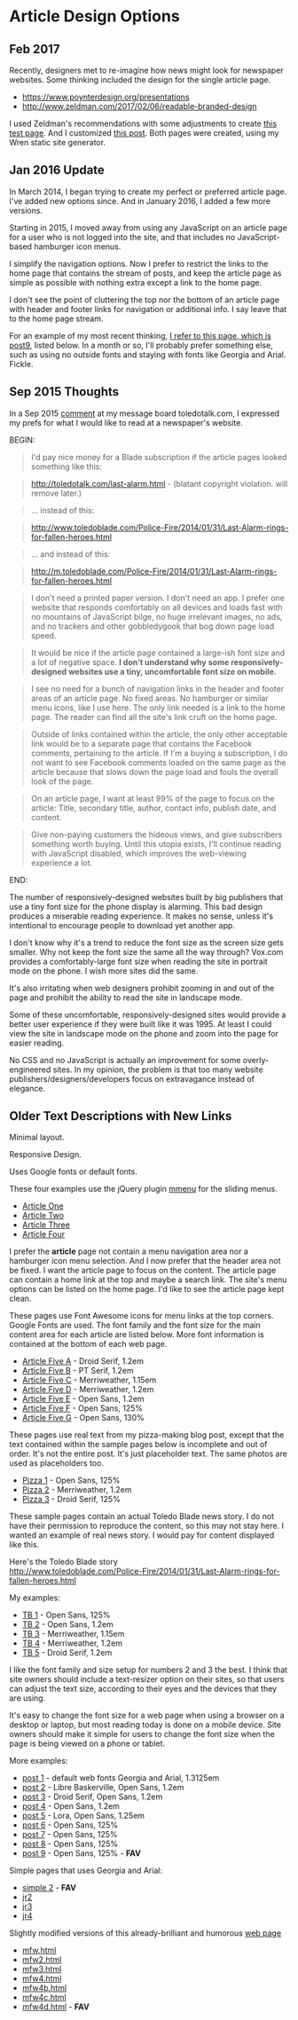 # Article Design Options


## Feb 2017 

Recently, designers met to re-imagine how news might look for newspaper websites. Some thinking included the design for the single article page.

* <https://www.poynterdesign.org/presentations>
* <http://www.zeldman.com/2017/02/06/readable-branded-design>


I used Zeldman's recommendations with some adjustments to create [this test page](http://wren.soupmode.com/test-zeldmans-article-design-ideas-2.html). And I customized [this post](http://boghop.com/my-february-2017-thoughts-about-toledo-ohio.html). Both pages were created, using my Wren static site generator.



## Jan 2016 Update

In March 2014, I began trying to create my perfect or preferred article page. I've added new options since. And in January 2016, I added a few more versions. 

Starting in 2015, I moved away from using any JavaScript on an article page for a user who is not logged into the site, and that includes no JavaScript-based hamburger icon menus. 

I simplify the navigation options. Now I prefer to restrict the links to the home page that contains the stream of posts, and keep the article page as simple as possible with nothing extra except a link to the home page. 

I don't see the point of cluttering the top nor the bottom of an article page with header and footer links for navigation or additional info. I say leave that to the home page stream.

For an example of my most recent thinking, [I refer to this page, which is post9](http://testcode.soupmode.com/article/post9.html), listed below. In a month or so, I'll probably prefer something else, such as using no outside fonts and staying with fonts like Georgia and Arial. Fickle.


## Sep 2015 Thoughts

In a Sep 2015 [comment](http://toledotalk.com/cgi-bin/tt.pl/article/194907#194952) at my message board toledotalk.com, I expressed my prefs for what I would like to read at a newspaper's website.

BEGIN:

> I'd pay nice money for a Blade subscription if the article pages looked something like this:

> <http://toledotalk.com/last-alarm.html> - (blatant copyright violation. will remove later.)

> ... instead of this:

> <http://www.toledoblade.com/Police-Fire/2014/01/31/Last-Alarm-rings-for-fallen-heroes.html>

> ... and instead of this:

> <http://m.toledoblade.com/Police-Fire/2014/01/31/Last-Alarm-rings-for-fallen-heroes.html>


> I don't need a printed paper version. I don't need an app. I prefer one website that responds comfortably on all devices and loads fast with no mountains of JavaScript bilge, no huge irrelevant images, no ads, and no trackers and other gobbledygook that bog down page load speed.

> It would be nice if the article page contained a large-ish font size and a lot of negative space. **I don't understand why some responsively-designed websites use a tiny, uncomfortable font size on mobile.**

> I see no need for a bunch of navigation links in the header and footer areas of an article page. No fixed areas. No hamburger or similar menu icons, like I use here. The only link needed is a link to the home page. The reader can find all the site's link cruft on the home page.

> Outside of links contained within the article, the only other acceptable link would be to a separate page that contains the Facebook comments, pertaining to the article. If I'm a buying a subscription, I do not want to see Facebook comments loaded on the same page as the article because that slows down the page load and fouls the overall look of the page.

> On an article page, I want at least 99% of the page to focus on the article: Title, secondary title, author, contact info, publish date, and content.

> Give non-paying customers the hideous views, and give subscribers something worth buying. Until this utopia exists, I'll continue reading with JavaScript disabled, which improves the web-viewing experience a lot.

END:

The number of responsively-designed websites built by big publishers that use a tiny font size for the phone display is alarming. This bad design produces a miserable reading experience. It makes no sense, unless it's intentional to encourage people to download yet another app.

I don't know why it's a trend to reduce the font size as the screen size gets smaller. Why not keep the font size the same all the way through? Vox.com provides a comfortably-large font size when reading the site in portrait mode on the phone. I wish more sites did the same.

It's also irritating when web designers prohibit zooming in and out of the page and prohibit the ability to read the site in landscape mode.

Some of these uncomfortable, responsively-designed sites would provide a better user experience if they were built like it was 1995. At least I could view the site in landscape mode on the phone and zoom into the page for easier reading. 

No CSS and no JavaScript is actually an improvement for some overly-engineered sites. In my opinion, the problem is that too many website publishers/designers/developers focus on extravagance instead of elegance.



## Older Text Descriptions with New Links

Minimal layout.

Responsive Design.

Uses Google fonts or default fonts.

These four examples use the jQuery plugin [mmenu](http://mmenu.frebsite.nl) for the sliding menus.

* [Article One](http://testcode.soupmode.com/article/article1.html)
* [Article Two](http://testcode.soupmode.com/article/article2.html)
* [Article Three](http://testcode.soupmode.com/article/article3.html)
* [Article Four](http://testcode.soupmode.com/article/article4.html)

I prefer the **article** page not contain a menu navigation area nor a hamburger icon menu selection. And I now prefer that the header area not be fixed. I want the article page to focus on the content. The article page can contain a home link at the top and maybe a search link. The site's menu options can be listed on the home page. I'd like to see the article page kept clean.

These pages use Font Awesome icons for menu links at the top corners. Google Fonts are used. The font family and the font size for the main content area for each article are listed below. More font information is contained at the bottom of each web page.

* [Article Five A](http://testcode.soupmode.com/article/article5a.html) - Droid Serif, 1.2em
* [Article Five B](http://testcode.soupmode.com/article/article5b.html) - PT Serif, 1.2em
* [Article Five C](http://testcode.soupmode.com/article/article5c.html) - Merriweather, 1.15em
* [Article Five D](http://testcode.soupmode.com/article/article5d.html) - Merriweather, 1.2em
* [Article Five E](http://testcode.soupmode.com/article/article5e.html) - Open Sans, 1.2em
* [Article Five F](http://testcode.soupmode.com/article/article5f.html) - Open Sans, 125%
* [Article Five G](http://testcode.soupmode.com/article/article5g.html) - Open Sans, 130%

These pages use real text from my pizza-making blog post, except that the text contained within the sample pages below is incomplete and out of order. It's not the entire post. It's just placeholder text. The same photos are used as placeholders too.

* [Pizza 1](http://testcode.soupmode.com/article/pizza1.html) - Open Sans, 125%
* [Pizza 2](http://testcode.soupmode.com/article/pizza2.html) - Merriweather, 1.2em 
* [Pizza 3](http://testcode.soupmode.com/article/pizza3.html) - Droid Serif, 125%

These sample pages contain an actual Toledo Blade news story. I do not have their permission to reproduce the content, so this may not stay here. I wanted an example of real news story. I would pay for content displayed like this.

Here's the Toledo Blade story  
<http://www.toledoblade.com/Police-Fire/2014/01/31/Last-Alarm-rings-for-fallen-heroes.html>

My examples:

* [TB 1](http://testcode.soupmode.com/article/tb1.html) - Open Sans, 125%
* [TB 2](http://testcode.soupmode.com/article/tb2.html) - Open Sans, 1.2em 
* [TB 3](http://testcode.soupmode.com/article/tb3.html) - Merriweather, 1.15em 
* [TB 4](http://testcode.soupmode.com/article/tb4.html) - Merriweather, 1.2em
* [TB 5](http://testcode.soupmode.com/article/tb5.html) - Droid Serif, 1.2em

I like the font family and size setup for numbers 2 and 3 the best. I think that site owners should include a text-resizer option on their sites, so that users can adjust the text size, according to their eyes and the devices that they are using. 

It's easy to change the font size for a web page when using a browser on a desktop or laptop, but most reading today is done on a mobile device. Site owners should make it simple for users to change the font size when the page is being viewed on a phone or tablet. 

More examples:

* [post 1](http://testcode.soupmode.com/article/post1.html) - default web fonts Georgia and Arial, 1.3125em
* [post 2](http://testcode.soupmode.com/article/post2.html) - Libre Baskerville, Open Sans, 1.2em 
* [post 3](http://testcode.soupmode.com/article/post3.html) - Droid Serif, Open Sans, 1.2em
* [post 4](http://testcode.soupmode.com/article/post4.html) - Open Sans, 1.2em
* [post 5](http://testcode.soupmode.com/article/post5.html) - Lora, Open Sans, 1.25em
* [post 6](http://testcode.soupmode.com/article/post6.html) - Open Sans, 125%
* [post 7](http://testcode.soupmode.com/article/post7.html) - Open Sans, 125%
* [post 8](http://testcode.soupmode.com/article/post8.html) - Open Sans, 125%
* [post 9](http://testcode.soupmode.com/article/post9.html) - Open Sans, 125% - **FAV**


Simple pages that uses Georgia and Arial:

* [simple 2](http://testcode.soupmode.com/article/simple2.html) - **FAV**
* [jr2](http://testcode.soupmode.com/jr2.html)
* [jr3](http://testcode.soupmode.com/jr3.html)
* [jr4](http://testcode.soupmode.com/jr4.html)


Slightly modified versions of this already-brilliant and humorous [web page](http://motherfuckingwebsite.com)

* [mfw.html](http://testcode.soupmode.com/article/mfw.html)
* [mfw2.html](http://testcode.soupmode.com/article/mfw2.html)
* [mfw3.html](http://testcode.soupmode.com/article/mfw3.html)
* [mfw4.html](http://testcode.soupmode.com/article/mfw4.html)
* [mfw4b.html](http://testcode.soupmode.com/article/mfw4b.html)
* [mfw4c.html](http://testcode.soupmode.com/article/mfw4c.html)
* [mfw4d.html](http://testcode.soupmode.com/article/mfw4d.html) - **FAV**

